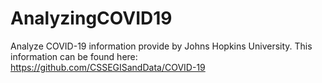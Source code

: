 # AnalyzingCOVID19
Analyze COVID-19 information provide by Johns Hopkins University. This information can be found here: https://github.com/CSSEGISandData/COVID-19
